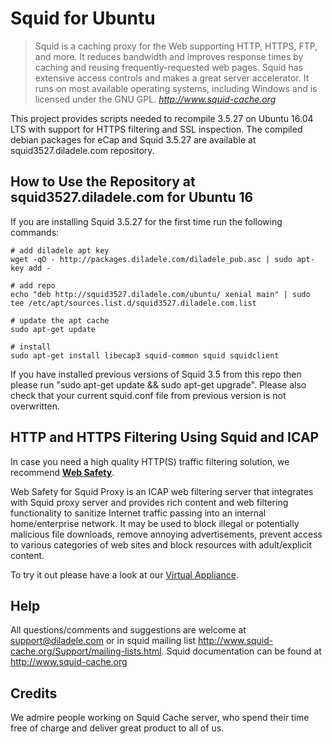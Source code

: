 Squid for Ubuntu
============

> Squid is a caching proxy for the Web supporting HTTP, HTTPS, FTP, and more. It reduces bandwidth and improves response times by caching and reusing frequently-requested web pages. Squid has extensive access controls and makes a great server accelerator. It runs on most available operating systems, including Windows and is licensed under the GNU GPL.
> <cite> <http://www.squid-cache.org>

This project provides scripts needed to recompile 3.5.27 on Ubuntu 16.04 LTS with support for HTTPS filtering and SSL inspection. The compiled debian packages for eCap and Squid 3.5.27 are available at squid3527.diladele.com repository.

**How to Use the Repository at squid3527.diladele.com** for Ubuntu 16
--------------------------------------------------------------------

If you are installing Squid 3.5.27 for the first time run the following commands:

	# add diladele apt key
	wget -qO - http://packages.diladele.com/diladele_pub.asc | sudo apt-key add -

    # add repo
    echo "deb http://squid3527.diladele.com/ubuntu/ xenial main" | sudo tee /etc/apt/sources.list.d/squid3527.diladele.com.list

    # update the apt cache
    sudo apt-get update

    # install 
    sudo apt-get install libecap3 squid-common squid squidclient

If you have installed previous versions of Squid 3.5 from this repo then please run "sudo apt-get update && sudo apt-get upgrade".  Please also check that your current squid.conf file from previous version is not overwritten.

**HTTP and HTTPS Filtering Using Squid and ICAP**
-----------------------------
In case you need a high quality HTTP(S) traffic filtering solution, we recommend [**Web Safety**](https://www.diladele.com). 

Web Safety for Squid Proxy is an ICAP web filtering server that integrates with Squid proxy server and provides rich content and web filtering functionality to sanitize Internet traffic passing into an internal home/enterprise network. It may be used to block illegal or potentially malicious file downloads, remove annoying advertisements, prevent access to various categories of web sites and block resources with adult/explicit content.

To try it out please have a look at our [Virtual Appliance](https://www.diladele.com/virtual_appliance.html).

**Help**
--------

All questions/comments and suggestions are welcome at support@diladele.com or in squid mailing list http://www.squid-cache.org/Support/mailing-lists.html. Squid documentation can be found at http://www.squid-cache.org

**Credits**
-----------
We admire people working on Squid Cache server, who spend their time free of charge and deliver great product to all of us.
